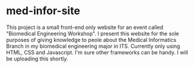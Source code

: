 # med-infor-site
This project is a small front-end only website for an event called "Biomedical Engineering Workshop". I present this website for the sole purposes of giving knowledge to peole about the Medical Informatics Branch in my biomedical engineering major in ITS. Currently only using HTML, CSS and Javascript. I'm sure other frameworks can be handy. I will be uploading this shortly.
